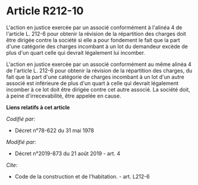 # Article R212-10

L'action en justice exercée par un associé conformément à l'alinéa 4 de l'article L. 212-6 pour obtenir la révision de la
répartition des charges doit être dirigée contre la société si elle a pour fondement le fait que la part d'une catégorie des
charges incombant à un lot du demandeur excède de plus d'un quart celle qui devrait légalement lui incomber. 

L'action en justice exercée par un associé conformément au même alinéa 4 de l'article L. 212-6 pour obtenir la révision de la
répartition des charges, du fait que la part d'une catégorie de charges incombant à un lot d'un autre associé est inférieure
de plus d'un quart à celle qui devrait légalement incomber à ce lot doit être dirigée contre cet autre associé. La société
doit, à peine d'irrecevabilité, être appelée en cause.

**Liens relatifs à cet article**

_Codifié par_:

  - Décret n°78-622 du 31 mai 1978

_Modifié par_:

  - Décret n°2019-873 du 21 août 2019 - art. 4

_Cite_:

  - Code de la construction et de l'habitation. - art. L212-6
